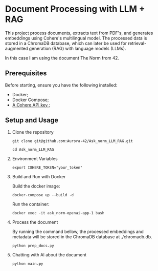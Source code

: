 # Document Processing with LLM + RAG

This project process documents, extracts text from PDF's, and generates embeddings using Cohere's multilingual model. The processed data is stored in a ChromaDB database, which can later be used for retrieval-augmented generation (RAG) with language models (LLMs).

In this case I am using the document The Norm from 42.

## Prerequisites

Before starting, ensure you have the following installed:
* Docker;
* Docker Compose;
* <a href="https://cohere.com/" >A Cohere API key </a>;

## Setup and Usage

1. Clone the repository

	```
	git clone git@github.com:Aurora-42/Ask_norm_LLM_RAG.git

	cd Ask_norm_LLM_RAG

	```

2. Environment Variables

	```
	export COHERE_TOKEN="your_token"
	```

3. Build and Run with Docker

	Build the docker image:
	```
	docker-compose up --build -d
	```

	Run the container:
	```
	docker exec -it ask_norm-openai-app-1 bash
	```

4. Process the document

	By running the command bellow, the processed embeddings and metadata will be stored in the ChromaDB database at ./chromadb.db.

	```
	python prep_docs.py
	```
5. Chatting with AI about the document

	```
	python main.py
	```
